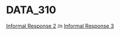# DATA_310
[Informal Response 2](https://github.com/rrrrli/DATA_310/blob/master/310_%20Informal%20response%20%232.pdf)
/n
[Informal Response 3](https://github.com/rrrrli/DATA_310/blob/master/Informal%20response%20%233.pdf) 
